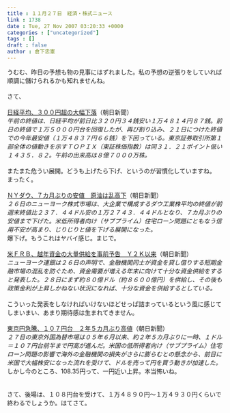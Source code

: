 ```yaml
---
title : １１月２７日　経済・株式ニュース
link : 1738
date : Tue, 27 Nov 2007 03:20:33 +0000
categories : ["uncategorized"]
tags : []
draft : false
author : 倉下忠憲
---
```


うむむ、昨日の予想も物の見事にはずれました。私の予想の逆張りをしていれば順調に儲けられるかも知れませんね。<BR><BR>さて、<BR><BR><A HREF="http://www.asahi.com/business/update/1127/TKY200711270118.html" TARGET="_blank">日経平均、３００円超の大幅下落</A>（朝日新聞）<BR><I>午前の終値は、日経平均が前日比３２０円３４銭安い１万４８１４円８７銭。前日の終値で１万５０００円台を回復したが、再び割り込み、２１日につけた終値での今年最安値（１万４８３７円６６銭）を下回っている。東京証券取引所第１部全体の値動きを示すＴＯＰＩＸ（東証株価指数）は同３１．２１ポイント低い１４３５．８２。午前の出来高は８億７０００万株。 </I><BR><BR>またまた危うい展開。どうも上げたら下げ、というのが習慣化していますね。<BR>まったく。<BR><BR><A HREF="http://www.asahi.com/business/update/1127/TKY200711270044.html" TARGET="_blank">ＮＹダウ、７カ月ぶりの安値　原油は乱高下</A>（朝日新聞）<BR><I>２６日のニューヨーク株式市場は、大企業で構成するダウ工業株平均の終値が前週末終値比２３７．４４ドル安の１万２７４３．４４ドルとなり、７カ月ぶりの安値まで下げた。米低所得者向け（サブプライム）住宅ローン問題にともなう信用不安が高まり、じりじりと値を下げる展開になった。</I><BR>爆下げ。もうこれはヤバイ感じ。まじで。<BR><BR><A HREF="http://www.asahi.com/business/update/1127/TKY200711270049.html" TARGET="_blank">米ＦＲＢ、越年資金の大量供給を事前予告　Ｙ２Ｋ以来</A>（朝日新聞）<BR><I>ニューヨーク連銀は２６日の声明で、金融機関同士が資金を貸し借りする短期金融市場の混乱を防ぐため、資金需要が増える年末に向けて十分な資金供給をすると発表した。２８日にまず約８０億ドル（約８６００億円）を供給し、その後も政策金利が上昇しかねない状況になれば、十分な資金を供給するとしている。 </I><BR><BR>こういった発表をしなければいけないほどせっぱ詰まっているという風に感じてしまいまい、あまり期待感は生まれてきません。<BR><BR><A HREF="http://www.asahi.com/business/update/1127/TKY200711270050.html" TARGET="_blank">東京円急騰、１０７円台　２年５カ月ぶり高値</A>（朝日新聞）<BR><I>２７日の東京外国為替市場は０５年６月以来、約２年５カ月ぶりに一時、１ドル＝１０７円台前半まで円高が進んだ。米国の低所得者向け（サブプライム）住宅ローン問題の影響で海外の金融機関の損失がさらに膨らむとの懸念から、前日に米国で大幅株安になった流れを受けて、ドルを売って円を買う動きが加速した。 </I><BR>しかし今のところ、108.35円って、一円近い上昇。本当怖いね。<BR><BR><BR>さて、後場は、１０８円台を受けて、１万４８９０円～１万４９３０円くらいで終わるでしょうか。はてさて。<BR><BR><br><br>
